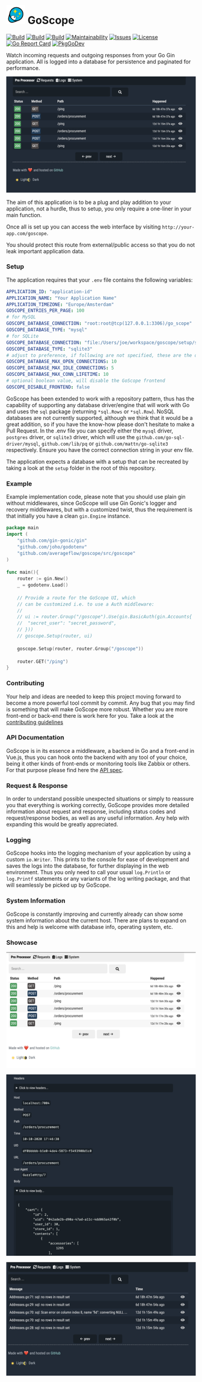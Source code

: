 # <img src="frontend/public/logo.svg" alt=" " width="50" height="50"/> GoScope

[![Build](https://img.shields.io/github/workflow/status/averageflow/goscope/golangci-lint?label=GolangCI%20Lint)](#)
[![Build](https://img.shields.io/github/workflow/status/averageflow/goscope/gobuild?label=Go%20Build)](#)
[![Build](https://img.shields.io/github/workflow/status/averageflow/goscope/npmbuild?label=NPM%20Build)](#)
[![Maintainability](https://api.codeclimate.com/v1/badges/465ff63fcadad83c6aa3/maintainability)](https://codeclimate.com/github/averageflow/goscope/maintainability)
[![Issues](https://img.shields.io/github/issues/averageflow/goscope)](#)
[![License](https://img.shields.io/github/license/averageflow/goscope.svg)](https://github.com/averageflow/goscope/blob/master/LICENSE.md)
[![Go Report Card](https://goreportcard.com/badge/github.com/averageflow/goscope)](https://goreportcard.com/report/github.com/averageflow/goscope)
[![PkgGoDev](https://pkg.go.dev/badge/mod/github.com/averageflow/goscope@v1.7.2)](https://pkg.go.dev/mod/github.com/averageflow/goscope@v1.7.2)

Watch incoming requests and outgoing responses from your Go Gin application. All is logged into a database for persistence and paginated for performance.

![GoScope Dashboard](showcase/0.png)

The aim of this application is to be a plug and play addition to your application, not a hurdle, thus to setup, you only require a one-liner in your main function.

Once all is set up you can access the web interface by visiting `http://your-app.com/goscope`. 

You should protect this route from external/public access so that you do not leak important application data.

### Setup


The application requires that your `.env` file contains the following variables:

```yaml
APPLICATION_ID: "application-id"
APPLICATION_NAME: "Your Application Name"
APPLICATION_TIMEZONE: "Europe/Amsterdam"
GOSCOPE_ENTRIES_PER_PAGE: 100
# for MySQL
GOSCOPE_DATABASE_CONNECTION: "root:root@tcp(127.0.0.1:3306)/go_scope"  
GOSCOPE_DATABASE_TYPE: "mysql"
# for SQLite
GOSCOPE_DATABASE_CONNECTION: "file:/Users/joe/workspace/goscope/setup/sqlite.sqlite" 
GOSCOPE_DATABASE_TYPE: "sqlite3"
# adjust to preference, if following are not specified, these are the defaults
GOSCOPE_DATABASE_MAX_OPEN_CONNECTIONS: 10
GOSCOPE_DATABASE_MAX_IDLE_CONNECTIONS: 5
GOSCOPE_DATABASE_MAX_CONN_LIFETIME: 10
# optional boolean value, will disable the GoScope frontend
GOSCOPE_DISABLE_FRONTEND: false
```

GoScope has been extended to work with a repository pattern, thus has the capability of supporting any database driver/engine that will work with Go and uses the `sql` package (returning `*sql.Rows` or `*sql.Row`). 
NoSQL databases are not currently supported, although we think that it would be a great addition, so if you have the know-how please don't hesitate to make a Pull Request.
In the .env file you can specify either the `mysql` driver, `postgres` driver, or `sqlite3` driver, which will use the `github.com/go-sql-driver/mysql`, `github.com/lib/pq` or `github.com/mattn/go-sqlite3` respectively. Ensure you have the correct connection string in your env file.

The application expects a database with a setup that can be recreated by taking a look at the `setup` folder in the root of this repository.

### Example
Example implementation code, please note that you should use plain gin without middlewares, since GoScope will use Gin Gonic's logger and recovery middlewares, but with a customized twist, thus the requirement is that initially you have a clean `gin.Engine` instance.

```go
package main
import (
    "github.com/gin-gonic/gin"
    "github.com/joho/godotenv"
    "github.com/averageflow/goscope/src/goscope"
)

func main(){
    router := gin.New()
    _ = godotenv.Load()
    
    // Provide a route for the GoScope UI, which
	// can be customized i.e. to use a Auth middleware:
	//
	// ui := router.Group("/goscope").Use(gin.BasicAuth(gin.Accounts{
	//	"secret_user": "secret_password",
	// }))
	// goscope.Setup(router, ui)

    goscope.Setup(router, router.Group("/goscope"))
    
    router.GET("/ping")
}
```

### Contributing

Your help and ideas are needed to keep this project moving forward to become a more powerful tool commit by commit. Any bug that you may find is something that will make GoScope more robust. Whether you are more front-end or back-end there is work here for you. Take a look at the [contributing guidelines](CONTRIBUTING.md)

### API Documentation

GoScope is in its essence a middleware, a backend in Go and a front-end in Vue.js, thus you can hook onto the backend with any tool of your choice, being it other kinds of front-ends or monitoring tools like Zabbix or others. 
For that purpose please find here the [API spec](SPEC-API.md).

### Request & Response

In order to understand possible unexpected situations or simply to reassure you that everything is working correctly, GoScope provides more detailed information about request and response, including status codes and request/response bodies, as well as any useful information. Any help with expanding this would be greatly appreciated.

### Logging

GoScope hooks into the logging mechanism of your application by using a custom `io.Writer`. 
This prints to the console for ease of development and saves the logs into the database, for further displaying in the web environment.
Thus you only need to call your usual `log.Println` or `log.Printf` statements or any variants of the log writing package, and that will seamlessly be picked up by GoScope.

### System Information

GoScope is constantly improving and currently already can show some system information about the current host. There are plans to expand on this and help is welcome with database info, operating system, etc.

### Showcase

![GoScope Dashboard](showcase/2.png)

![GoScope Dashboard](showcase/3.png)

![GoScope Dashboard](showcase/4.png)

